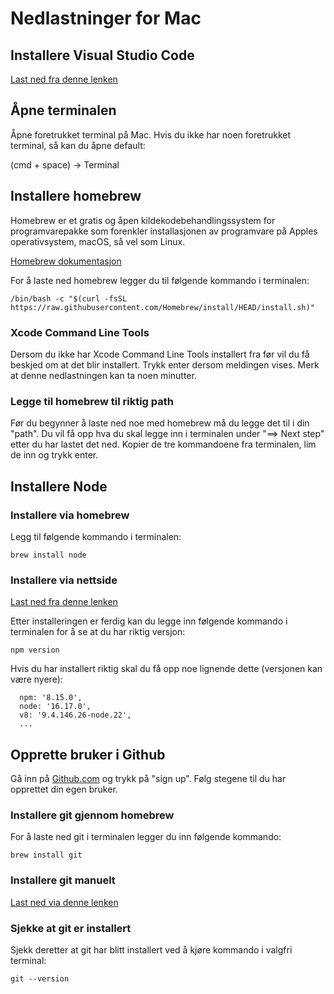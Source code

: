 # Nedlastninger for Mac

## Installere Visual Studio Code

[Last ned fra denne lenken](https://code.visualstudio.com/download)

## Åpne terminalen

Åpne foretrukket terminal på Mac.
Hvis du ikke har noen foretrukket terminal, så kan du åpne default:

(cmd + space) -> Terminal

## Installere homebrew

Homebrew er et gratis og åpen kildekodebehandlingssystem for programvarepakke som forenkler installasjonen av programvare på Apples operativsystem, macOS, så vel som Linux.

[Homebrew dokumentasjon](https://brew.sh/)

For å laste ned homebrew legger du til følgende kommando i terminalen:

`/bin/bash -c "$(curl -fsSL https://raw.githubusercontent.com/Homebrew/install/HEAD/install.sh)"`

### Xcode Command Line Tools

Dersom du ikke har Xcode Command Line Tools installert fra før vil du få beskjed om at det blir installert. Trykk enter dersom meldingen vises. Merk at denne nedlastningen kan ta noen minutter.

### Legge til homebrew til riktig path

Før du begynner å laste ned noe med homebrew må du legge det til i din "path". Du vil få opp hva du skal legge inn i terminalen under "==> Next step" etter du har lastet det ned. Kopier de tre kommandoene fra terminalen, lim de inn og trykk enter.

## Installere Node

### Installere via homebrew

Legg til følgende kommando i terminalen:

`brew install node`

### Installere via nettside

[Last ned fra denne lenken](https://nodejs.org/en/download/)

Etter installeringen er ferdig kan du legge inn følgende kommando i terminalen for å se at du har riktig versjon:

`npm version`

Hvis du har installert riktig skal du få opp noe lignende dette (versjonen kan være nyere):

```
  npm: '8.15.0',
  node: '16.17.0',
  v8: '9.4.146.26-node.22',
  ...
```

## Opprette bruker i Github

Gå inn på [Github.com](https://github.com/) og trykk på "sign up". Følg stegene til du har opprettet din egen bruker.

### Installere git gjennom homebrew

For å laste ned git i terminalen legger du inn følgende kommando:

`brew install git`

### Installere git manuelt

[Last ned via denne lenken](https://git-scm.com/downloads)

### Sjekke at git er installert

Sjekk deretter at git har blitt installert ved å kjøre kommando i valgfri terminal:

`git --version`
